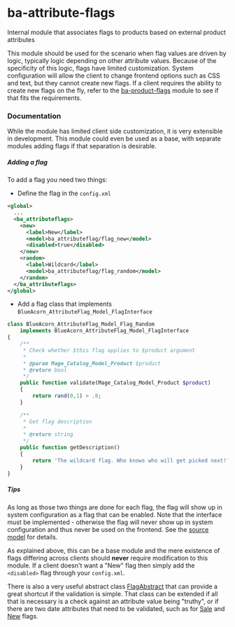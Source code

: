 # ba-attribute-flags
Internal module that associates flags to products based on external product attributes

This module should be used for the scenario when flag values are driven by logic,
typically logic depending on other attribute values. Because of the specificity of this logic,
flags have limited customization. System configuration will allow the client to change
frontend options such as CSS and text, but they cannot create new flags. If a client requires the
ability to create new flags on the fly, refer to the [ba-product-flags](https://github.com/BlueAcornInc/ba-product-flags)
module to see if that fits the requirements.

### Documentation

While the module has limited client side customization, it is very extensible in development. This module could even be used as a base, with separate modules adding flags if that separation is desirable.

##### Adding a flag

To add a flag you need two things:

- Define the flag in the ``config.xml``
```xml
<global>
  ...
  <ba_attributeflags>
    <new>
      <label>New</label>
      <model>ba_attributeflag/flag_new</model>
      <disabled>true</disabled>
    </new>
    <random>
      <label>Wildcard</label>
      <model>ba_attributeflag/flag_random</model>
    </random>
  </ba_attributeflags>
</global>
```
- Add a flag class that implements ``BlueAcorn_AttributeFlag_Model_FlagInterface``
```php
class BlueAcorn_AttributeFlag_Model_Flag_Random
    implements BlueAcorn_AttributeFlag_Model_FlagInterface
{
    /**
     * Check whether $this flag applies to $product argument
     *
     * @param Mage_Catalog_Model_Product $product
     * @return bool
     */
    public function validate(Mage_Catalog_Model_Product $product)
    {
        return rand(0,1) > .8;
    }

    /**
     * Get flag description
     *
     * @return string
     */
    public function getDescription()
    {
        return 'The wildcard flag. Who knows who will get picked next!?';
    }
}
```

##### Tips

As long as those two things are done for each flag, the flag will show up in system configuration as a flag that can be enabled. Note that the interface must be implemented - otherwise the flag will never show up in system configuration and thus never be used on the frontend. See the [source model](https://github.com/BlueAcornInc/ba-attribute-flags/blob/master/app/code/local/BlueAcorn/AttributeFlag/Model/System/Config/Source/Flag.php) for details.

As explained above, this can be a base module and the mere existence of flags differing across clients should **never** require modification to this module. If a client doesn't want a "New" flag then simply add the ``<disabled>`` flag through your ``config.xml``.

There is also a very useful abstract class [FlagAbstract](https://github.com/BlueAcornInc/ba-attribute-flags/blob/master/app/code/local/BlueAcorn/AttributeFlag/Model/FlagAbstract.php) that can provide a great shortcut if the validation is simple. That class can be extended if all that is necessary is a check against an attribute value being "truthy", or if there are two date attributes that need to be validated, such as for [Sale](https://github.com/BlueAcornInc/ba-attribute-flags/blob/master/app/code/local/BlueAcorn/AttributeFlag/Model/Flag/Sale.php) and [New](https://github.com/BlueAcornInc/ba-attribute-flags/blob/master/app/code/local/BlueAcorn/AttributeFlag/Model/Flag/New.php) flags.
